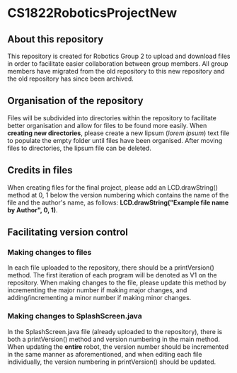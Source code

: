# CS1822RoboticsProjectNew
## About this repository
This repository is created for Robotics Group 2 to upload and download files in order to facilitate easier collaboration between group members.
All group members have migrated from the old repository to this new repository and the old repository has since been archived.
## Organisation of the repository
Files will be subdivided into directories within the repository to facilitate better organisation and allow for files to be found more easily. When <b>creating new directories</b>,
please create a new lipsum (<i>lorem ipsum</i>) text file to populate the empty folder until files have been organised. After moving files to directories, the lipsum file can be deleted.
## Credits in files
When creating files for the final project, please add an LCD.drawString() method at 0, 1 below the version numbering which contains the name of the file and the author's name, as follows: <b>LCD.drawString("Example file name by Author", 0, 1)</b>.
## Facilitating version control
### Making changes to files
In each file uploaded to the repository, there should be a printVersion() method. The first iteration of each program will be denoted as V1 on the repository. 
When making changes to the file, please update this method by incrementing the major number if making major changes, and adding/incrementing a minor number if making minor changes.
### Making changes to SplashScreen.java
In the SplashScreen.java file (already uploaded to the repository), there is both a printVersion() method and version numbering in the main method. When updating the <b>entire</b> robot, the version number should be incremented in the same manner as aforementioned, and when editing each file individually, the version numbering in printVersion() should be updated.

